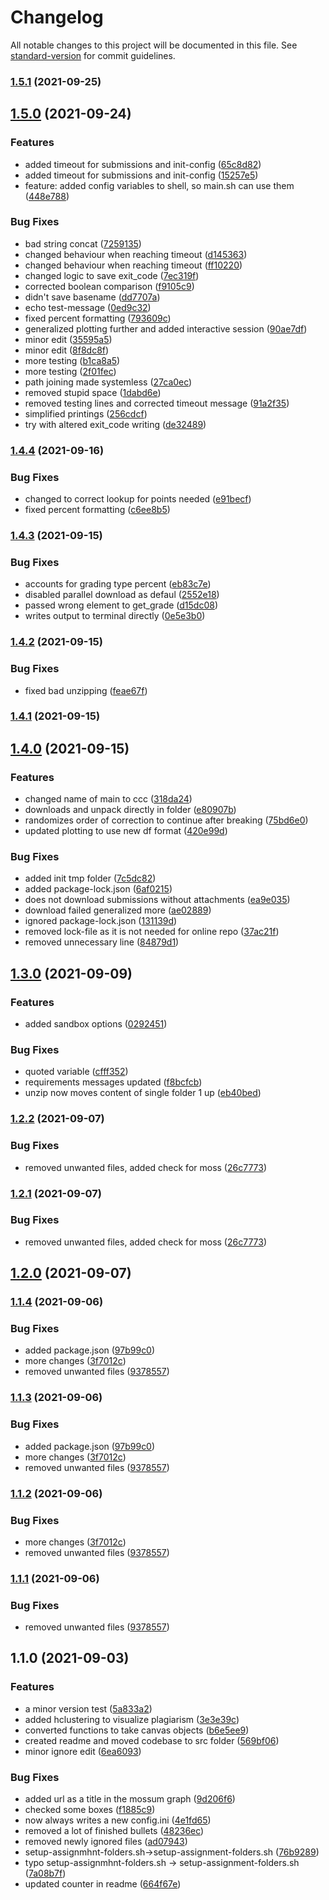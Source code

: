 # Changelog

All notable changes to this project will be documented in this file. See [standard-version](https://github.com/conventional-changelog/standard-version) for commit guidelines.

### [1.5.1](https://github.com/jakob1379/Canvas-Code-Correction/compare/v1.5.0...v1.5.1) (2021-09-25)

## [1.5.0](https://github.com/jakob1379/Canvas-Code-Correction/compare/v1.4.4...v1.5.0) (2021-09-24)


### Features

* added timeout for submissions and init-config ([65c8d82](https://github.com/jakob1379/Canvas-Code-Correction/commits/65c8d82ad3e0ae684d303cc6c3ce5da3ca0b13c5))
* added timeout for submissions and init-config ([15257e5](https://github.com/jakob1379/Canvas-Code-Correction/commits/15257e5b73d7bdfe10489fab05f60a29f25f44d7))
* feature: added config variables to shell, so main.sh can use them ([448e788](https://github.com/jakob1379/Canvas-Code-Correction/commits/448e78899d304fb432bad06cba3649b42fbd4fd9))


### Bug Fixes

* bad string concat ([7259135](https://github.com/jakob1379/Canvas-Code-Correction/commits/7259135e76df84823c7b0c44cfccbaab0c204165))
* changed behaviour when reaching timeout ([d145363](https://github.com/jakob1379/Canvas-Code-Correction/commits/d1453637865bb4cfea9beac2acca7b4dca896972))
* changed behaviour when reaching timeout ([ff10220](https://github.com/jakob1379/Canvas-Code-Correction/commits/ff102204d6a2dcfd9a0eab088f7c6c7f0a4a2b82))
* changed logic to save exit_code ([7ec319f](https://github.com/jakob1379/Canvas-Code-Correction/commits/7ec319ff4ba33140ab6ac044b6ef0f4ddd6aea6c))
* corrected boolean comparison ([f9105c9](https://github.com/jakob1379/Canvas-Code-Correction/commits/f9105c9d90be9b6164e358197c7dd52901c49efe))
* didn't save basename ([dd7707a](https://github.com/jakob1379/Canvas-Code-Correction/commits/dd7707a15215487ed54302b24a03d40f475cb8f5))
* echo test-message ([0ed9c32](https://github.com/jakob1379/Canvas-Code-Correction/commits/0ed9c3299650365db61cfc393475c2a4fa80b17a))
* fixed percent formatting ([793609c](https://github.com/jakob1379/Canvas-Code-Correction/commits/793609c4ec493099d1726fd7c6240f8051b8d3d1))
* generalized plotting further and added interactive session ([90ae7df](https://github.com/jakob1379/Canvas-Code-Correction/commits/90ae7dfbe9c2a4199551c28c16db2dc8c70da017))
* minor edit ([35595a5](https://github.com/jakob1379/Canvas-Code-Correction/commits/35595a5f898a86a39eac814576d37026e0b680c7))
* minor edit ([8f8dc8f](https://github.com/jakob1379/Canvas-Code-Correction/commits/8f8dc8f8e4ee723adcdb8d883520a201a43eef4d))
* more testing ([b1ca8a5](https://github.com/jakob1379/Canvas-Code-Correction/commits/b1ca8a5b106ecc5e9049f4ec662e743a55e74923))
* more testing ([2f01fec](https://github.com/jakob1379/Canvas-Code-Correction/commits/2f01fec6756513259773d7be63c7da259a205b86))
* path joining made systemless ([27ca0ec](https://github.com/jakob1379/Canvas-Code-Correction/commits/27ca0eccb1fb3d9464c0e218e32f3935bb0fbdf7))
* removed stupid space ([1dabd6e](https://github.com/jakob1379/Canvas-Code-Correction/commits/1dabd6ecc54f5fe0329d49929401115fe4a0132c))
* removed testing lines and corrected timeout message ([91a2f35](https://github.com/jakob1379/Canvas-Code-Correction/commits/91a2f3561c47004bd30f0c4dbddfd1b1da65f838))
* simplified printings ([256cdcf](https://github.com/jakob1379/Canvas-Code-Correction/commits/256cdcf4fcf454f9b105d2a9b989d572f1996d17))
* try with altered exit_code writing ([de32489](https://github.com/jakob1379/Canvas-Code-Correction/commits/de32489549a67d861130c3753da79bf842d6e587))

### [1.4.4](https://github.com/jakob1379/Canvas-Code-Correction/compare/v1.4.3...v1.4.4) (2021-09-16)


### Bug Fixes

* changed to correct lookup for points needed ([e91becf](https://github.com/jakob1379/Canvas-Code-Correction/commits/e91becf916affb6af4df9d4fc9f5e91baaa30db3))
* fixed percent formatting ([c6ee8b5](https://github.com/jakob1379/Canvas-Code-Correction/commits/c6ee8b552938d537efe01281b50c06ba217e49c4))

### [1.4.3](https://github.com/jakob1379/Canvas-Code-Correction/compare/v1.4.2...v1.4.3) (2021-09-15)


### Bug Fixes

* accounts for grading type percent ([eb83c7e](https://github.com/jakob1379/Canvas-Code-Correction/commits/eb83c7e0372767ff695e999998c67a0975e4a721))
* disabled parallel download as defaul ([2552e18](https://github.com/jakob1379/Canvas-Code-Correction/commits/2552e187668240ae23c6247a101f075b0096b576))
* passed wrong element to get_grade ([d15dc08](https://github.com/jakob1379/Canvas-Code-Correction/commits/d15dc08bd2d4fa96c404ffc924f67423b9cb12e3))
* writes output to terminal directly ([0e5e3b0](https://github.com/jakob1379/Canvas-Code-Correction/commits/0e5e3b030720c3535ad7bb9fafbd998d86485b05))

### [1.4.2](https://github.com/jakob1379/Canvas-Code-Correction/compare/v1.4.0...v1.4.2) (2021-09-15)


### Bug Fixes

* fixed bad unzipping ([feae67f](https://github.com/jakob1379/Canvas-Code-Correction/commits/feae67f94ab020af900e686591ee6d2d83120e99))

### [1.4.1](https://github.com/jakob1379/Canvas-Code-Correction/compare/v1.4.0...v1.4.1) (2021-09-15)

## [1.4.0](https://github.com/jakob1379/Canvas-Code-Correction/compare/v1.3.0...v1.4.0) (2021-09-15)


### Features

* changed name of main to ccc ([318da24](https://github.com/jakob1379/Canvas-Code-Correction/commits/318da244734bbd2917f09a59247f01d67f4dec1a))
* downloads and unpack directly in folder ([e80907b](https://github.com/jakob1379/Canvas-Code-Correction/commits/e80907be0550fb05a47c4339db5236222ca483fa))
* randomizes order of correction to continue after breaking ([75bd6e0](https://github.com/jakob1379/Canvas-Code-Correction/commits/75bd6e0fe66ba05339553a7d7837dc7f8d202aff))
* updated plotting to use new df format ([420e99d](https://github.com/jakob1379/Canvas-Code-Correction/commits/420e99d79b00c23919277287b86cc179cab2b5f2))


### Bug Fixes

* added init tmp folder ([7c5dc82](https://github.com/jakob1379/Canvas-Code-Correction/commits/7c5dc82112341baab9e145428bf83beb73dc27fa))
* added package-lock.json ([6af0215](https://github.com/jakob1379/Canvas-Code-Correction/commits/6af02154384fee9327b17c46fd901b9b18bf36dd))
* does not download submissions without attachments ([ea9e035](https://github.com/jakob1379/Canvas-Code-Correction/commits/ea9e035d34a095de46c8ff7bfe62b910e5def3fd))
* download failed generalized more ([ae02889](https://github.com/jakob1379/Canvas-Code-Correction/commits/ae02889f900c269efdf1a78365fb7df9f452fe36))
* ignored package-lock.json ([131139d](https://github.com/jakob1379/Canvas-Code-Correction/commits/131139dcf1196aed8b8986e83615265688479e85))
* removed lock-file as it is not needed for online repo ([37ac21f](https://github.com/jakob1379/Canvas-Code-Correction/commits/37ac21f3f3654aef91e9aafe36162ee43c68f22d))
* removed unnecessary line ([84879d1](https://github.com/jakob1379/Canvas-Code-Correction/commits/84879d1e9981424e8e74faa300af06545ee1598e))

## [1.3.0](https://github.com/jakob1379/Canvas-Code-Correction/compare/v1.2.2...v1.3.0) (2021-09-09)


### Features

* added sandbox options ([0292451](https://github.com/jakob1379/Canvas-Code-Correction/commits/029245139e6750433c4b0cb8fc35fe347d5aea32))


### Bug Fixes

* quoted variable ([cfff352](https://github.com/jakob1379/Canvas-Code-Correction/commits/cfff35221a61da3ef118651499d6768a9fc7ea0f))
* requirements messages updated ([f8bcfcb](https://github.com/jakob1379/Canvas-Code-Correction/commits/f8bcfcbc1224ab3fbe32688194b4fd12c39b5663))
* unzip now moves content of single folder 1 up ([eb40bed](https://github.com/jakob1379/Canvas-Code-Correction/commits/eb40bed20fac0d459d9438becea1bcb90ffd7b8a))

### [1.2.2](https://github.com/jakob1379/Canvas-Code-Correction/compare/v1.2.0...v1.2.2) (2021-09-07)


### Bug Fixes

* removed unwanted files, added check for moss ([26c7773](https://github.com/jakob1379/Canvas-Code-Correction/commits/26c777383c7b1173c31634569fb25cff30c3cf57))

### [1.2.1](https://github.com/jakob1379/Canvas-Code-Correction/compare/v1.2.0...v1.2.1) (2021-09-07)


### Bug Fixes

* removed unwanted files, added check for moss ([26c7773](https://github.com/jakob1379/Canvas-Code-Correction/commits/26c777383c7b1173c31634569fb25cff30c3cf57))

## [1.2.0](https://github.com/jakob1379/Canvas-Code-Correction/compare/v1.1.4...v1.2.0) (2021-09-07)

### [1.1.4](https://github.com/jakob1379/Canvas-Code-Correction/compare/v1.1.0...v1.1.4) (2021-09-06)


### Bug Fixes

* added package.json ([97b99c0](https://github.com/jakob1379/Canvas-Code-Correction/commits/97b99c031c753b27c464dd00c7aaf07721a2b291))
* more changes ([3f7012c](https://github.com/jakob1379/Canvas-Code-Correction/commits/3f7012c1c8504d3a70f076447e85aa386b6c771a))
* removed unwanted files ([9378557](https://github.com/jakob1379/Canvas-Code-Correction/commits/9378557fb24973ff97c04e161fcd473c6a08ac89))

### [1.1.3](https://github.com/jakob1379/Canvas-Code-Correction/compare/v1.1.0...v1.1.3) (2021-09-06)


### Bug Fixes

* added package.json ([97b99c0](https://github.com/jakob1379/Canvas-Code-Correction/commits/97b99c031c753b27c464dd00c7aaf07721a2b291))
* more changes ([3f7012c](https://github.com/jakob1379/Canvas-Code-Correction/commits/3f7012c1c8504d3a70f076447e85aa386b6c771a))
* removed unwanted files ([9378557](https://github.com/jakob1379/Canvas-Code-Correction/commits/9378557fb24973ff97c04e161fcd473c6a08ac89))

### [1.1.2](https://github.com/jakob1379/Canvas-Code-Correction/compare/v1.1.0...v1.1.2) (2021-09-06)


### Bug Fixes

* more changes ([3f7012c](https://github.com/jakob1379/Canvas-Code-Correction/commits/3f7012c1c8504d3a70f076447e85aa386b6c771a))
* removed unwanted files ([9378557](https://github.com/jakob1379/Canvas-Code-Correction/commits/9378557fb24973ff97c04e161fcd473c6a08ac89))

### [1.1.1](https://github.com/jakob1379/Canvas-Code-Correction/compare/v1.1.0...v1.1.1) (2021-09-06)


### Bug Fixes

* removed unwanted files ([9378557](https://github.com/jakob1379/Canvas-Code-Correction/commits/9378557fb24973ff97c04e161fcd473c6a08ac89))

## 1.1.0 (2021-09-03)


### Features

* a minor version test ([5a833a2](https://github.com/jakob1379/Canvas-Code-Correction/commits/5a833a2a4fa928010b3f21082ade0b89dac3aee6))
* added hclustering to visualize plagiarism ([3e3e39c](https://github.com/jakob1379/Canvas-Code-Correction/commits/3e3e39c1130709d267fb1e649ae8f27902abbb21))
* converted functions to take canvas objects ([b6e5ee9](https://github.com/jakob1379/Canvas-Code-Correction/commits/b6e5ee99370cd4066465c343d24d8bd10a118c58))
* created readme and moved codebase to src folder ([569bf06](https://github.com/jakob1379/Canvas-Code-Correction/commits/569bf066d756e47e2346b4d9b3fdb260765697d5))
* minor ignore edit ([6ea6093](https://github.com/jakob1379/Canvas-Code-Correction/commits/6ea60937177996427001591ecb3dc3dbe2744353))


### Bug Fixes

* added url as a title in the mossum graph ([9d206f6](https://github.com/jakob1379/Canvas-Code-Correction/commits/9d206f6677b21f0aa4179e0a8715f389d7518c28))
* checked some boxes ([f1885c9](https://github.com/jakob1379/Canvas-Code-Correction/commits/f1885c95b1d7b291bae25e5a170564ac42a13746))
* now always writes a new config.ini ([4e1fd65](https://github.com/jakob1379/Canvas-Code-Correction/commits/4e1fd652c563a2d5d2368bd7371ca9f0221fb9d9))
* removed a lot of finished bullets ([48236ec](https://github.com/jakob1379/Canvas-Code-Correction/commits/48236ecdd7ab1d4df18c50819575e2d95c9241c4))
* removed newly ignored files ([ad07943](https://github.com/jakob1379/Canvas-Code-Correction/commits/ad0794383c896d918e3c53df29a7cea747039896))
* setup-assignmhnt-folders.sh->setup-assignment-folders.sh ([76b9289](https://github.com/jakob1379/Canvas-Code-Correction/commits/76b9289ea33df736c53671da338140cb8d5ee525))
* typo setup-assignmhnt-folders.sh -> setup-assignment-folders.sh ([7a08b7f](https://github.com/jakob1379/Canvas-Code-Correction/commits/7a08b7f2a86ea984e4d9e154215a69ca16d90235))
* updated counter in readme ([664f67e](https://github.com/jakob1379/Canvas-Code-Correction/commits/664f67eb7f9dc96021cbdbadd178ca880d3075e8))
